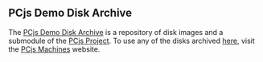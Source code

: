 ## PCjs Demo Disk Archive

The [PCjs Demo Disk Archive](https://github.com/jeffpar/pcjs-demo-disks) is a repository of disk images
and a submodule of the [PCjs Project](https://github.com/jeffpar/pcjs).  To use any of the disks archived
[here](https://demo-disks.pcjs.org), visit the [PCjs Machines](https://www.pcjs.org) website.
